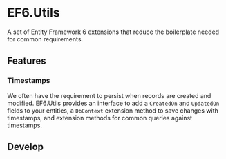 # EF6.Utils

A set of Entity Framework 6 extensions that reduce the boilerplate needed for common requirements.

## Features

### Timestamps

We often have the requirement to persist when records are created and modified. EF6.Utils provides an interface to add a `CreatedOn` and `UpdatedOn` fields to your entities, a `DbContext` extension method to save changes with timestamps, and extension methods for common queries against timestamps.

## Develop
